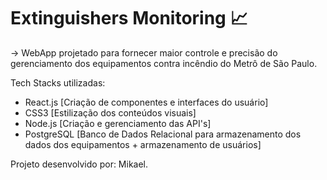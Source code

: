 # Extinguishers Monitoring 📈
-> WebApp projetado para fornecer maior controle e precisão do gerenciamento dos equipamentos contra incêndio do Metrô de São Paulo.

Tech Stacks utilizadas:

- React.js [Criação de componentes e interfaces do usuário]
- CSS3 [Estilização dos conteúdos visuais]
- Node.js [Criação e gerenciamento das API's]
- PostgreSQL [Banco de Dados Relacional para armazenamento dos dados dos equipamentos + armazenamento de usuários]

Projeto desenvolvido por: Mikael.
